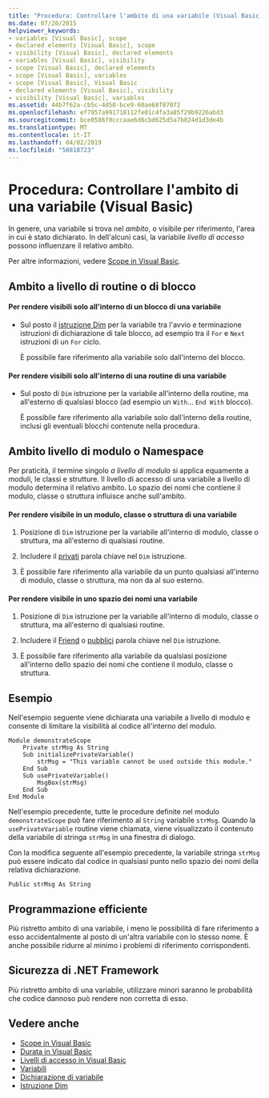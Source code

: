 ```yaml
---
title: "Procedura: Controllare l'ambito di una variabile (Visual Basic)"
ms.date: 07/20/2015
helpviewer_keywords:
- variables [Visual Basic], scope
- declared elements [Visual Basic], scope
- visibility [Visual Basic], declared elements
- variables [Visual Basic], visibility
- scope [Visual Basic], declared elements
- scope [Visual Basic], variables
- scope [Visual Basic], Visual Basic
- declared elements [Visual Basic], visibility
- visibility [Visual Basic], variables
ms.assetid: 44b7f62a-cb5c-4d50-bce9-60ae68f87072
ms.openlocfilehash: ef7957a991718112fe01c4fa3a85f29b9226abd3
ms.sourcegitcommit: bce0586f0cccaae6d6cbd625d5a7b824d1d3de4b
ms.translationtype: MT
ms.contentlocale: it-IT
ms.lasthandoff: 04/02/2019
ms.locfileid: "58818723"
---
```

# <a name="how-to-control-the-scope-of-a-variable-visual-basic"></a>Procedura: Controllare l'ambito di una variabile (Visual Basic)
In genere, una variabile si trova nel *ambito*, o visibile per riferimento, l'area in cui è stato dichiarato. In dell'alcuni casi, la variabile *livello di accesso* possono influenzare il relativo ambito.  
  
 Per altre informazioni, vedere [Scope in Visual Basic](../../../../visual-basic/programming-guide/language-features/declared-elements/scope.md).  
  
## <a name="scope-at-block-or-procedure-level"></a>Ambito a livello di routine o di blocco  
  
#### <a name="to-make-a-variable-visible-only-within-a-block"></a>Per rendere visibili solo all'interno di un blocco di una variabile  
  
-   Sul posto il [istruzione Dim](../../../../visual-basic/language-reference/statements/dim-statement.md) per la variabile tra l'avvio e terminazione istruzioni di dichiarazione di tale blocco, ad esempio tra il `For` e `Next` istruzioni di un `For` ciclo.  
  
     È possibile fare riferimento alla variabile solo dall'interno del blocco.  
  
#### <a name="to-make-a-variable-visible-only-within-a-procedure"></a>Per rendere visibili solo all'interno di una routine di una variabile  
  
-   Sul posto di `Dim` istruzione per la variabile all'interno della routine, ma all'esterno di qualsiasi blocco (ad esempio un `With`... `End With` blocco).  
  
     È possibile fare riferimento alla variabile solo dall'interno della routine, inclusi gli eventuali blocchi contenute nella procedura.  
  
## <a name="scope-at-module-or-namespace-level"></a>Ambito livello di modulo o Namespace  
 Per praticità, il termine singolo *a livello di modulo* si applica equamente a moduli, le classi e strutture. Il livello di accesso di una variabile a livello di modulo determina il relativo ambito. Lo spazio dei nomi che contiene il modulo, classe o struttura influisce anche sull'ambito.  
  
#### <a name="to-make-a-variable-visible-throughout-a-module-class-or-structure"></a>Per rendere visibile in un modulo, classe o struttura di una variabile  
  
1.  Posizione di `Dim` istruzione per la variabile all'interno di modulo, classe o struttura, ma all'esterno di qualsiasi routine.  
  
2.  Includere il [privati](../../../../visual-basic/language-reference/modifiers/private.md) parola chiave nel `Dim` istruzione.  
  
3.  È possibile fare riferimento alla variabile da un punto qualsiasi all'interno di modulo, classe o struttura, ma non da al suo esterno.  
  
#### <a name="to-make-a-variable-visible-throughout-a-namespace"></a>Per rendere visibile in uno spazio dei nomi una variabile  
  
1.  Posizione di `Dim` istruzione per la variabile all'interno di modulo, classe o struttura, ma all'esterno di qualsiasi routine.  
  
2.  Includere il [Friend](../../../../visual-basic/language-reference/modifiers/friend.md) o [pubblici](../../../../visual-basic/language-reference/modifiers/public.md) parola chiave nel `Dim` istruzione.  
  
3.  È possibile fare riferimento alla variabile da qualsiasi posizione all'interno dello spazio dei nomi che contiene il modulo, classe o struttura.  
  
## <a name="example"></a>Esempio  
 Nell'esempio seguente viene dichiarata una variabile a livello di modulo e consente di limitare la visibilità al codice all'interno del modulo.  
  
```  
Module demonstrateScope  
    Private strMsg As String  
    Sub initializePrivateVariable()  
        strMsg = "This variable cannot be used outside this module."  
    End Sub  
    Sub usePrivateVariable()  
        MsgBox(strMsg)  
    End Sub  
End Module  
```  
  
 Nell'esempio precedente, tutte le procedure definite nel modulo `demonstrateScope` può fare riferimento al `String` variabile `strMsg`. Quando la `usePrivateVariable` routine viene chiamata, viene visualizzato il contenuto della variabile di stringa `strMsg` in una finestra di dialogo.  
  
 Con la modifica seguente all'esempio precedente, la variabile stringa `strMsg` può essere indicato dal codice in qualsiasi punto nello spazio dei nomi della relativa dichiarazione.  
  
```  
Public strMsg As String  
```  
  
## <a name="robust-programming"></a>Programmazione efficiente  
 Più ristretto ambito di una variabile, i meno le possibilità di fare riferimento a esso accidentalmente al posto di un'altra variabile con lo stesso nome. È anche possibile ridurre al minimo i problemi di riferimento corrispondenti.  
  
## <a name="net-framework-security"></a>Sicurezza di .NET Framework  
 Più ristretto ambito di una variabile, utilizzare minori saranno le probabilità che codice dannoso può rendere non corretta di esso.  
  
## <a name="see-also"></a>Vedere anche

- [Scope in Visual Basic](../../../../visual-basic/programming-guide/language-features/declared-elements/scope.md)
- [Durata in Visual Basic](../../../../visual-basic/programming-guide/language-features/declared-elements/lifetime.md)
- [Livelli di accesso in Visual Basic](../../../../visual-basic/programming-guide/language-features/declared-elements/access-levels.md)
- [Variabili](../../../../visual-basic/programming-guide/language-features/variables/index.md)
- [Dichiarazione di variabile](../../../../visual-basic/programming-guide/language-features/variables/variable-declaration.md)
- [Istruzione Dim](../../../../visual-basic/language-reference/statements/dim-statement.md)
